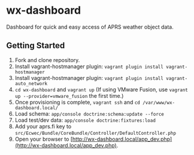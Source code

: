 # wx-dashboard
Dashboard for quick and easy access of APRS weather object data.

## Getting Started
1. Fork and clone repository.
1. Install vagrant-hostmanager plugin: `vagrant plugin install vagrant-hostmanager`
1. Install vagrant-hostmanager plugin: `vagrant plugin install vagrant-auto_network`
1. `cd wx-dashboard` and `vagrant up`
    (If using VMware Fusion, use `vagrant up --provider=vmware_fusion` the first time.)
1. Once provisioning is complete, `vagrant ssh` and `cd /var/www/wx-dashboard.local/`
1. Load schema: `app/console doctrine:schema:update --force`
1. Load test/dev data: `app/console doctrine:fixtures:load`
1. Add your aprs.fi key to `src/Ecwec/Bundle/CoreBundle/Controller/DefaultController.php`
1. Open your browser to [http://wx-dashboard.local/app_dev.php](http://wx-dashboard.local/app_dev.php).

